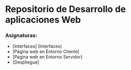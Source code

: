 # Repositorio de Desarrollo de aplicaciones Web
### Asignaturas:

- [Interfaces] (Interfaces) 
- [Página web en Entorno Cliente]
- [Pagina web en Entorno Servidor]
- [Despliegue]